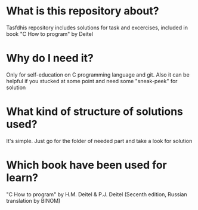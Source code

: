 # What is this repository about?
Tasfdhis repository includes solutions for task and excercises, included in book "C How to program" by Deitel

# Why do I need it?
Only for self-education on C programming language and git. Also it can be helpful if you stucked at some point and need some "sneak-peek" for solution

# What kind of structure of solutions used?
It's simple. Just go for the folder of needed part and take a look for solution

# Which book have been used for learn?
"C How to program" by H.M. Deitel & P.J. Deitel (Secenth edition, Russian translation by BINOM)